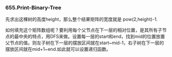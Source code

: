 ### 655.Print-Binary-Tree

先求出这棵树的高度height，那么整个结果矩阵的宽度就是 pow(2,height)-1.

如何填充这个矩阵数组呢？要利用每个父节点在下一层的相对位置，是其所有子节点的最中央的特点，用DFS来做。设置每一层的start和end，找到mid的位置放置父节点的值。则左子树在下一层的摆放区间就在start\~mid-1，右子树在下一层的摆放区间就在mid+1\~end.如此就可以设置递归函数。
